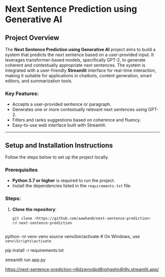 # Next Sentence Prediction using Generative AI

## Project Overview

The **Next Sentence Prediction using Generative AI** project aims to build a system that predicts the next sentence based on a user-provided input. It leverages transformer-based models, specifically GPT-2, to generate coherent and contextually appropriate next sentences. The system is integrated with a user-friendly **Streamlit** interface for real-time interaction, making it suitable for applications in chatbots, content generation, smart editors, and summarization tools.

### Key Features:
- Accepts a user-provided sentence or paragraph.
- Generates one or more contextually relevant next sentences using GPT-2.
- Filters and ranks suggestions based on coherence and fluency.
- Easy-to-use web interface built with Streamlit.

---

## Setup and Installation Instructions

Follow the steps below to set up the project locally.

### Prerequisites

- **Python 3.7 or higher** is required to run the project.
- Install the dependencies listed in the `requirements.txt` file.

### Steps:

1. **Clone the repository**:
   ```bash
   git clone <https://github.com/aawhan0/next-sentence-prediction>
   cd next-sentence-prediction



python -m venv venv
source venv/bin/activate  # On Windows, use `venv\Scripts\activate`

pip install -r requirements.txt


streamlit run app.py

https://next-sentence-prediction-n6dzwnvdpd8rphgglm4h9v.streamlit.app/
